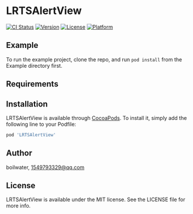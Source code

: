 # LRTSAlertView

[![CI Status](http://img.shields.io/travis/boilwater/LRTSAlertView.svg?style=flat)](https://travis-ci.org/boilwater/LRTSAlertView)
[![Version](https://img.shields.io/cocoapods/v/LRTSAlertView.svg?style=flat)](http://cocoapods.org/pods/LRTSAlertView)
[![License](https://img.shields.io/cocoapods/l/LRTSAlertView.svg?style=flat)](http://cocoapods.org/pods/LRTSAlertView)
[![Platform](https://img.shields.io/cocoapods/p/LRTSAlertView.svg?style=flat)](http://cocoapods.org/pods/LRTSAlertView)

## Example

To run the example project, clone the repo, and run `pod install` from the Example directory first.

## Requirements

## Installation

LRTSAlertView is available through [CocoaPods](http://cocoapods.org). To install
it, simply add the following line to your Podfile:

```ruby
pod 'LRTSAlertView'
```

## Author

boilwater, 1549793329@qq.com

## License

LRTSAlertView is available under the MIT license. See the LICENSE file for more info.
